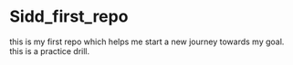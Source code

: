 # Sidd_first_repo
this is my first repo which helps me start a new journey towards my goal.<br>
this is a practice drill.
